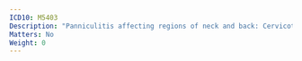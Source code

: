 ```yaml
---
ICD10: M5403
Description: "Panniculitis affecting regions of neck and back: Cervicothoracic region"
Matters: No
Weight: 0
---
```


